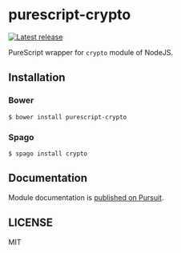 # purescript-crypto

[![Latest release](http://img.shields.io/github/release/oreshinya/purescript-crypto.svg)](https://github.com/oreshinya/purescript-crypto/releases)

PureScript wrapper for `crypto` module of NodeJS.

## Installation

### Bower

```
$ bower install purescript-crypto
```

### Spago

```
$ spago install crypto
```

## Documentation

Module documentation is [published on Pursuit](http://pursuit.purescript.org/packages/purescript-crypto).

## LICENSE

MIT
